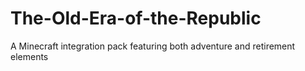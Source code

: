 # The-Old-Era-of-the-Republic
A Minecraft integration pack featuring both adventure and retirement elements
